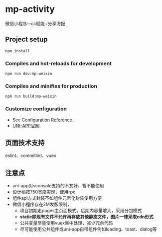 # mp-activity
微信小程序--cc赋能+分享海报

## Project setup
```
npm install
```

### Compiles and hot-reloads for development
```
npm run dev:mp-weixin
```

### Compiles and minifies for production
```
npm run build:mp-weixin
```

### Customize configuration
+ See [Configuration Reference](https://cli.vuejs.org/config/).
+ [UNI-APP官网](https://uniapp.dcloud.io/).

## 页面技术支持
eslint、commitlint、vuex

## 注意点
+ uni-app对vconsole支持的不友好，暂不能使用
+ 设计稿按750宽度实现，使用rpx
+ 组件api方式封装不如组件元素化封装使用方便
+ 微信小程序存在2M发版限制，
  + 项目初期走pages主页面模式，后期内容量增大，采用分包模式
  + **static除现有文件不允许再存放其他静态文件，图片一律采取cdn形式**
  + 公共变量尽量使用vuex集中处理，减少冗余代码
  + 尽可能使用公共组件或uni-app自带组件例如loading、toast、dialog等
